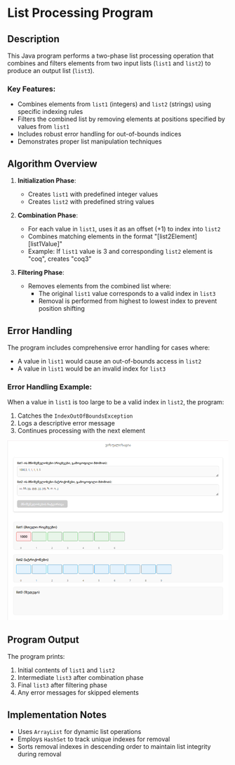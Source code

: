 # List Processing Program

## Description
This Java program performs a two-phase list processing operation that combines and filters elements from two input lists (`list1` and `list2`) to produce an output list (`list3`).

### Key Features:
- Combines elements from `list1` (integers) and `list2` (strings) using specific indexing rules
- Filters the combined list by removing elements at positions specified by values from `list1`
- Includes robust error handling for out-of-bounds indices
- Demonstrates proper list manipulation techniques

## Algorithm Overview
1. **Initialization Phase**:
   - Creates `list1` with predefined integer values
   - Creates `list2` with predefined string values

2. **Combination Phase**:
   - For each value in `list1`, uses it as an offset (+1) to index into `list2`
   - Combines matching elements in the format "[list2Element][list1Value]"
   - Example: If `list1` value is 3 and corresponding `list2` element is "coq", creates "coq3"

3. **Filtering Phase**:
   - Removes elements from the combined list where:
     - The original `list1` value corresponds to a valid index in `list3`
     - Removal is performed from highest to lowest index to prevent position shifting

## Error Handling
The program includes comprehensive error handling for cases where:
- A value in `list1` would cause an out-of-bounds access in `list2`
- A value in `list1` would be an invalid index for `list3`

### Error Handling Example:
When a value in `list1` is too large to be a valid index in `list2`, the program:
1. Catches the `IndexOutOfBoundsException`
2. Logs a descriptive error message
3. Continues processing with the next element

![Error Handling Screenshot](Screenshot1.png)  


## Program Output
The program prints:
1. Initial contents of `list1` and `list2`
2. Intermediate `list3` after combination phase
3. Final `list3` after filtering phase
4. Any error messages for skipped elements



## Implementation Notes
- Uses `ArrayList` for dynamic list operations
- Employs `HashSet` to track unique indexes for removal
- Sorts removal indexes in descending order to maintain list integrity during removal

